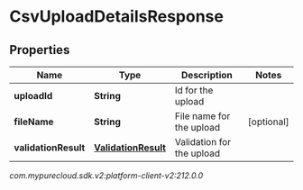 # CsvUploadDetailsResponse


## Properties

| Name | Type | Description | Notes |
| ------------ | ------------- | ------------- | ------------- |
| **uploadId** | **String** | Id for the upload |  |
| **fileName** | **String** | File name for the upload |  [optional] |
| **validationResult** | [**ValidationResult**](ValidationResult) | Validation for the upload |  |




_com.mypurecloud.sdk.v2:platform-client-v2:212.0.0_
